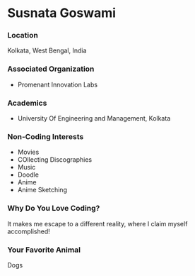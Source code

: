 # Susnata Goswami

### Location

Kolkata, West Bengal, India

### Associated Organization

- Promenant Innovation Labs

### Academics

- University Of Engineering and Management, Kolkata

### Non-Coding Interests

- Movies
- COllecting Discographies
- Music
- Doodle
- Anime
- Anime Sketching

### Why Do You Love Coding?

It makes me escape to a different reality, where I claim myself accomplished!

### Your Favorite Animal

Dogs
